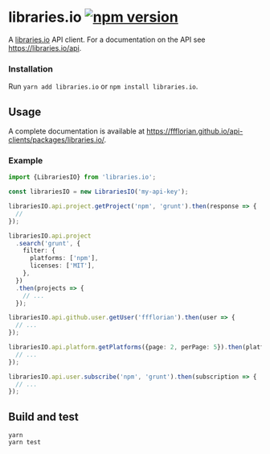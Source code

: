 # libraries.io [![npm version](https://img.shields.io/npm/v/libraries.io.svg)](https://www.npmjs.com/package/libraries.io)

A [libraries.io](https://libraries.io) API client. For a documentation on the API see https://libraries.io/api.

### Installation

Run `yarn add libraries.io` or `npm install libraries.io`.

## Usage

A complete documentation is available at https://ffflorian.github.io/api-clients/packages/libraries.io/.

### Example

```ts
import {LibrariesIO} from 'libraries.io';

const librariesIO = new LibrariesIO('my-api-key');

librariesIO.api.project.getProject('npm', 'grunt').then(response => {
  //
});

librariesIO.api.project
  .search('grunt', {
    filter: {
      platforms: ['npm'],
      licenses: ['MIT'],
    },
  })
  .then(projects => {
    // ...
  });

librariesIO.api.github.user.getUser('ffflorian').then(user => {
  // ...
});

librariesIO.api.platform.getPlatforms({page: 2, perPage: 5}).then(platforms => {
  // ...
});

librariesIO.api.user.subscribe('npm', 'grunt').then(subscription => {
  // ...
});
```

## Build and test

```
yarn
yarn test
```
